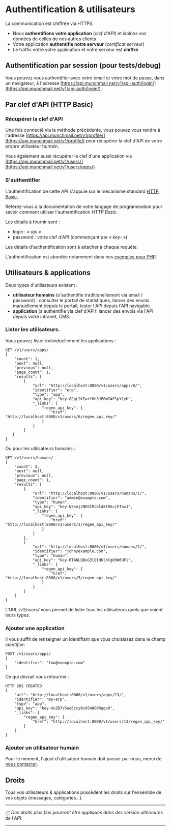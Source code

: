 Authentification & utilisateurs
===============================

La communication est chiffrée via HTTPS.

* Nous **authentifions votre application** (*clef d'API*) et isolons vos données
  de celles de nos autres clients
* Votre application **authentifie notre serveur** (*certificat serveur*)
* Le traffic entre votre application et notre serveur est **chiffré**

## Authentification par session (pour tests/debug)

Vous pouvez vous authentifier avec votre email et votre mot de passe, dans un
navigateur, à l'adresse
[https://api.munchmail.net/v1/api-auth/login/](https://api.munchmail.net/v1/api-auth/login/).

## Par clef d'API (HTTP Basic)

### Récupérer la clef d'API

Une fois connecté via la méthode précédente, vous pouvez vous rendre à l'adresse
[https://api.munchmail.net/v1/profile/](https://api.munchmail.net/v1/profile/)
pour récupérer la clef d'API de votre propre utilisateur humain.

Vous également aussi récupérer la clef d'une application via
[https://api.munchmail.net/v1/users/](https://api.munchmail.net/v1/users/apps/)

### S'authentifier

L'authentification de cette API s'appuie sur le mécanisme standard
[HTTP Basic](https://fr.wikipedia.org/wiki/Authentification_HTTP#M.C3.A9thode_Basic),

Référez-vous à la documentation de votre langage de programmation pour savoir
comment utiliser l'authentification *HTTP Basic*.

Les détails à fournir sont :

* login : *« api »*
* password : votre clef d'API (commençant par *« key- »*)

Les détails d'authentification sont à attacher à chaque requête.

L'authentification est abordée notamment dans nos
[exemples pour PHP](/exemples/php/).


## Utilisateurs & applications

Deux types d'utilisateurs existent :

* **utilisateur humains** (s'authentifie traditionellement via email / password)
    : consulter le portail de statistiques, lancer des envois manuellement
    depuis le portail, tester l'API depuis l'API navigable.
* **application** (s'authentifie via clef d'API): lancer des envois via l'API
    depuis votre intranet, CMS...


### Lister les utilisateurs.

Vous pouvez lister individuellement les applications :


    GET /v1/users/apps/
    {
        "count": 1,
        "next": null,
        "previous": null,
        "page_count": 1,
        "results": [
            {
                "url": "http://localhost:8000/v1/users/apps/6/",
                "identifier": "erp",
                "type": "app",
                "api_key": "key-8EgL2KEwrYOh3JP0mTAFSpY1yH",
                "_links": {
                    "regen_api_key": {
                        "href": "http://localhost:8000/v1/users/6/regen_api_key/"
                    }
                }
            }
       ]
    }

Ou pour les utilisateurs humains :

    GET /v1/users/humans/
    {
        "count": 2,
        "next": null,
        "previous": null,
        "page_count": 1,
        "results": [
            {
                "url": "http://localhost:8000/v1/users/humans/1/",
                "identifier": "admin@example.com",
                "type": "human",
                "api_key": "key-N5sej2NEOlMcbldXE9GcjhTax1",
                "_links": {
                    "regen_api_key": {
                        "href": "http://localhost:8000/v1/users/1/regen_api_key/"
                    }
                }
            },
            {
                "url": "http://localhost:8000/v1/users/humans/2/",
                "identifier": "john@example.com",
                "type": "human",
                "api_key": "key-RTANLQBoG3lQIdklblgH3W6HFi",
                "_links": {
                    "regen_api_key": {
                        "href": "http://localhost:8000/v1/users/5/regen_api_key/"
                    }
                }
            }
        ]
    }

L'URL */v1/users/* vous permet de lister tous les utilisateurs quels que soient
leurs types.

### Ajouter une application


Il vous suffit de renseigner un identifiant que vous choisissez dans le champ *identifier*:

    POST /v1/users/apps/
    {
        "identifier": "foo@example.com"
    }


Ce qui devrait vous retourner :

    HTTP 201 CREATED
    {
        "url": "http://localhost:8000/v1/users/apps/13/",
        "identifier": "my-erp",
        "type": "app",
        "api_key": "key-XuZD7VSeq6ccy0s9548O0Rqqv6",
        "_links": {
            "regen_api_key": {
                "href": "http://localhost:8000/v1/users/13/regen_api_key/"
            }
        }
    }

### Ajouter un utilisateur humain

Pour le moment, l'ajout d'utilisateur humain doit passer par nous, merci de
[nous contacter](http://www.oasiswork.fr/contact/).

<!--
Il vous suffit de renseigner un email dans le champ *identifier* :

    POST /v1/users/humans/
    {
        "identifier": "foo@example.com"
    }


devrait retourner


    HTTP 201 CREATED
    {
        "url": "http://localhost:8000/v1/users/humans/12/",
        "identifier": "jane-doe@example.com",
        "type": "human",
        "api_key": "key-5mqt3p8LfxItl0UvmkZ1G3oYn6",
        "_links": {
            "regen_api_key": {
                "href": "http://localhost:8000/v1/users/12/regen_api_key/"
            }
        }
    }
-->

## Droits

Tous vos utilisateurs & applications possèdent les droits sur l'ensemble de vos objets
(messages, catégories...).

---

*ⓘ Des droits plus fins pourront être appliqués dans des version ultérieures de
 l'API.*

---
